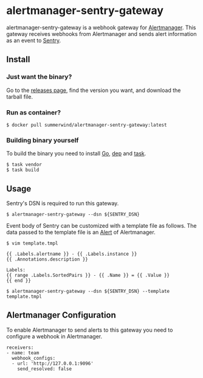# alertmanager-sentry-gateway

alertmanager-sentry-gateway is a webhook gateway for [Alertmanager](https://github.com/prometheus/alertmanager). This gateway receives webhooks from Alertmanager and sends alert information as an event to [Sentry](https://sentry.io).

## Install

### Just want the binary?

Go to the [releases page](https://github.com/summerwind/alertmanager-sentry-gateway/releases), find the version you want, and download the tarball file.

### Run as container?

```
$ docker pull summerwind/alertmanager-sentry-gateway:latest
```

### Building binary yourself

To build the binary you need to install [Go](https://golang.org/), [dep](https://github.com/golang/dep) and [task](https://github.com/go-task/task).

```
$ task vendor
$ task build
```

## Usage

Sentry's DSN is required to run this gateway.

```
$ alertmanager-sentry-gateway --dsn ${SENTRY_DSN}
```

Event body of Sentry can be customized with a template file as follows. The data passed to the template file is an [Alert](https://godoc.org/github.com/prometheus/alertmanager/template#Alert) of Alertmanager.

```
$ vim template.tmpl
```
```
{{ .Labels.alertname }} - {{ .Labels.instance }}
{{ .Annotations.description }}

Labels:
{{ range .Labels.SortedPairs }} - {{ .Name }} = {{ .Value }}
{{ end }}
```
```
$ alertmanager-sentry-gateway --dsn ${SENTRY_DSN} --template template.tmpl
```

## Alertmanager Configuration

To enable Alertmanager to send alerts to this gateway you need to configure a webhook in Alertmanager.

```
receivers:
- name: team
  webhook_configs:
  - url: 'http://127.0.0.1:9096'
    send_resolved: false
```
